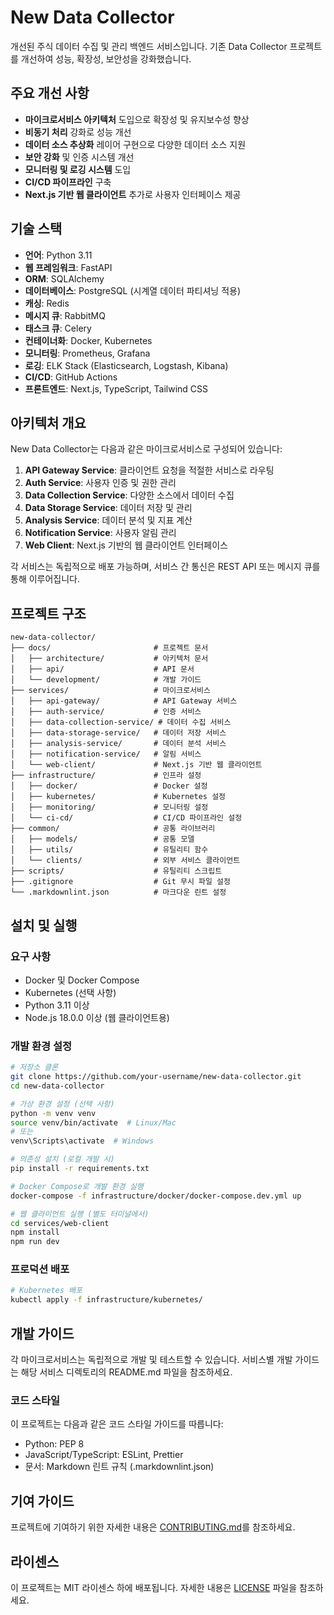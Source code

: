 # New Data Collector

개선된 주식 데이터 수집 및 관리 백엔드 서비스입니다. 기존 Data Collector 프로젝트를 개선하여 성능, 확장성, 보안성을 강화했습니다.

## 주요 개선 사항

- **마이크로서비스 아키텍처** 도입으로 확장성 및 유지보수성 향상
- **비동기 처리** 강화로 성능 개선
- **데이터 소스 추상화** 레이어 구현으로 다양한 데이터 소스 지원
- **보안 강화** 및 인증 시스템 개선
- **모니터링 및 로깅 시스템** 도입
- **CI/CD 파이프라인** 구축
- **Next.js 기반 웹 클라이언트** 추가로 사용자 인터페이스 제공

## 기술 스택

- **언어**: Python 3.11
- **웹 프레임워크**: FastAPI
- **ORM**: SQLAlchemy
- **데이터베이스**: PostgreSQL (시계열 데이터 파티셔닝 적용)
- **캐싱**: Redis
- **메시지 큐**: RabbitMQ
- **태스크 큐**: Celery
- **컨테이너화**: Docker, Kubernetes
- **모니터링**: Prometheus, Grafana
- **로깅**: ELK Stack (Elasticsearch, Logstash, Kibana)
- **CI/CD**: GitHub Actions
- **프론트엔드**: Next.js, TypeScript, Tailwind CSS

## 아키텍처 개요

New Data Collector는 다음과 같은 마이크로서비스로 구성되어 있습니다:

1. **API Gateway Service**: 클라이언트 요청을 적절한 서비스로 라우팅
2. **Auth Service**: 사용자 인증 및 권한 관리
3. **Data Collection Service**: 다양한 소스에서 데이터 수집
4. **Data Storage Service**: 데이터 저장 및 관리
5. **Analysis Service**: 데이터 분석 및 지표 계산
6. **Notification Service**: 사용자 알림 관리
7. **Web Client**: Next.js 기반의 웹 클라이언트 인터페이스

각 서비스는 독립적으로 배포 가능하며, 서비스 간 통신은 REST API 또는 메시지 큐를 통해 이루어집니다.

## 프로젝트 구조

```
new-data-collector/
├── docs/                       # 프로젝트 문서
│   ├── architecture/           # 아키텍처 문서
│   ├── api/                    # API 문서
│   └── development/            # 개발 가이드
├── services/                   # 마이크로서비스
│   ├── api-gateway/            # API Gateway 서비스
│   ├── auth-service/           # 인증 서비스
│   ├── data-collection-service/ # 데이터 수집 서비스
│   ├── data-storage-service/   # 데이터 저장 서비스
│   ├── analysis-service/       # 데이터 분석 서비스
│   ├── notification-service/   # 알림 서비스
│   └── web-client/             # Next.js 기반 웹 클라이언트
├── infrastructure/             # 인프라 설정
│   ├── docker/                 # Docker 설정
│   ├── kubernetes/             # Kubernetes 설정
│   ├── monitoring/             # 모니터링 설정
│   └── ci-cd/                  # CI/CD 파이프라인 설정
├── common/                     # 공통 라이브러리
│   ├── models/                 # 공통 모델
│   ├── utils/                  # 유틸리티 함수
│   └── clients/                # 외부 서비스 클라이언트
├── scripts/                    # 유틸리티 스크립트
├── .gitignore                  # Git 무시 파일 설정
└── .markdownlint.json          # 마크다운 린트 설정
```

## 설치 및 실행

### 요구 사항

- Docker 및 Docker Compose
- Kubernetes (선택 사항)
- Python 3.11 이상
- Node.js 18.0.0 이상 (웹 클라이언트용)

### 개발 환경 설정

```bash
# 저장소 클론
git clone https://github.com/your-username/new-data-collector.git
cd new-data-collector

# 가상 환경 설정 (선택 사항)
python -m venv venv
source venv/bin/activate  # Linux/Mac
# 또는
venv\Scripts\activate  # Windows

# 의존성 설치 (로컬 개발 시)
pip install -r requirements.txt

# Docker Compose로 개발 환경 실행
docker-compose -f infrastructure/docker/docker-compose.dev.yml up

# 웹 클라이언트 실행 (별도 터미널에서)
cd services/web-client
npm install
npm run dev
```

### 프로덕션 배포

```bash
# Kubernetes 배포
kubectl apply -f infrastructure/kubernetes/
```

## 개발 가이드

각 마이크로서비스는 독립적으로 개발 및 테스트할 수 있습니다. 서비스별 개발 가이드는 해당 서비스 디렉토리의 README.md 파일을 참조하세요.

### 코드 스타일

이 프로젝트는 다음과 같은 코드 스타일 가이드를 따릅니다:
- Python: PEP 8
- JavaScript/TypeScript: ESLint, Prettier
- 문서: Markdown 린트 규칙 (.markdownlint.json)

## 기여 가이드

프로젝트에 기여하기 위한 자세한 내용은 [CONTRIBUTING.md](docs/development/CONTRIBUTING.md)를 참조하세요.

## 라이센스

이 프로젝트는 MIT 라이센스 하에 배포됩니다. 자세한 내용은 [LICENSE](LICENSE) 파일을 참조하세요. 